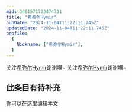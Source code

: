 ```yaml
---
mid: 3461571703474731
title: "希弥尔Hymir"
pubDate: "2024-11-04T11:22:11.745Z"
updatedDate: "2024-11-04T11:22:11.745Z"
profile:
  {
    Nickname: ["希弥尔Hymir"],
  }
---
```


关注[希弥尔Hymir](https://space.bilibili.com/3461571703474731)谢谢喵~ 关注[希弥尔Hymir](https://space.bilibili.com/3461571703474731)谢谢喵~

## 此条目有待补充
你可以在[这里](https://github.com/Yuhanawa/VTuber.ICU/edit/master/src/content/v/希弥尔Hymir/index.md)编辑本文

